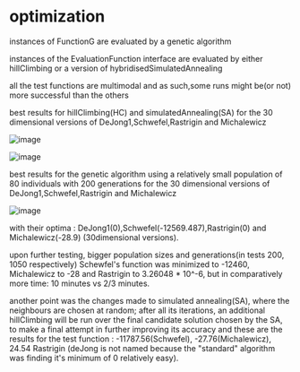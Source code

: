 # optimization
instances of FunctionG are evaluated by a genetic algorithm


instances of the EvaluationFunction interface are evaluated by
either hillClimbing or a version of hybridisedSimulatedAnnealing

all the test functions are multimodal and as such,some runs might be(or not) more
successful than the others

best results for hillClimbing(HC) and simulatedAnnealing(SA)
for the 30 dimensional versions of DeJong1,Schwefel,Rastrigin
and Michalewicz

![image](https://github.com/gabrieljiglau/funtion-optimization/assets/100293793/55f7de11-c684-4be7-9f7b-eb7653199424)

![image](https://github.com/gabrieljiglau/funtion-optimization/assets/100293793/ddc89d5e-add6-4e5e-8cab-0c9cd8e1bfdc)


best results for the genetic algorithm using a relatively small population
of 80 individuals with 200 generations
for the 30 dimensional versions of DeJong1,Schwefel,Rastrigin
and Michalewicz

![image](https://github.com/gabrieljiglau/funtion-optimization/assets/100293793/abe8e1d8-df52-4532-a856-337f1b153df7)

with their optima : DeJong1(0),Schwefel(-12569.487),Rastrigin(0)
and Michalewicz(-28.9) (30dimensional versions).

upon further testing, bigger population sizes and generations(in tests 200, 1050 respectively)
Schewfel's function was minimized to -12460, Michalewicz to -28 and Rastrigin to 3.26048 * 10^-6, 
but in comparatively more time: 10 minutes vs 2/3 minutes.

another point was the changes made to simulated annealing(SA), where the neighbours are chosen at random;
after all its iterations, an additional hillClimbing will be run over the final candidate solution
chosen by the SA, to make a final attempt in further improving its accuracy and these are the results
for the test function : -11787.56(Schwefel), -27.76(Michalewicz), 24.54 Rastrigin (deJong is not named
because the "standard" algorithm was finding it's minimum of 0 relatively easy).





